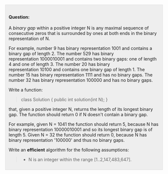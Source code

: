 <div style="padding: 10px; border: solid 1pt #dddddd; background: #eeeeee;">
<h4>Question:</h4>
<p>A&nbsp;<em>binary gap</em>&nbsp;within a positive integer N is any maximal sequence of consecutive zeros that is surrounded by ones at both ends in the binary representation of N.</p>

<p>For example, number 9 has binary representation&nbsp;1001&nbsp;and contains a binary gap of length 2. The number 529 has binary representation&nbsp;1000010001&nbsp;and contains two binary gaps: one of length 4 and one of length 3. The number 20 has binary representation&nbsp;10100&nbsp;and contains one binary gap of length 1. The number 15 has binary representation&nbsp;1111&nbsp;and has no binary gaps. The number 32 has binary representation&nbsp;100000&nbsp;and has no binary gaps.</p>

<p>Write a function:</p>

<blockquote class="wp-block-quote">
<p>class Solution { public int solution(int N); }</p>
</blockquote>

<p>that, given a positive integer N, returns the length of its longest binary gap. The function should return 0 if N doesn't contain a binary gap.</p>

<p>For example, given N = 1041 the function should return 5, because N has binary representation&nbsp;10000010001&nbsp;and so its longest binary gap is of length 5. Given N = 32 the function should return 0, because N has binary representation '100000' and thus no binary gaps.</p>

<p>Write an&nbsp;<strong><strong>efficient</strong></strong>&nbsp;algorithm for the following assumptions:</p>

<blockquote class="wp-block-quote">
<ul>
	<li>N is an integer within the range [1..2,147,483,647].</li>
</ul>
</blockquote></div>